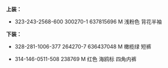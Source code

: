 **上装：**

- 323-243-2568-600 300270-1 637815696 M 浅粉色 背花半袖


**下装：**

- 328-281-1006-377 264270-7 636437048 M 橄榄绿 短裤

- 314-146-0511-508 238769 M 红色 海鸥标 四角内裤
